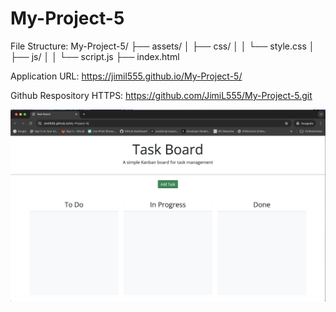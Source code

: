 # My-Project-5

File Structure:
My-Project-5/
├── assets/
│   ├── css/
│   │   └── style.css
│   ├── js/
│   │   └── script.js
├── index.html

Application URL:
https://jimil555.github.io/My-Project-5/


Github Respository HTTPS:
https://github.com/JimiL555/My-Project-5.git



![Example Image](<Task Board.jpg>)

